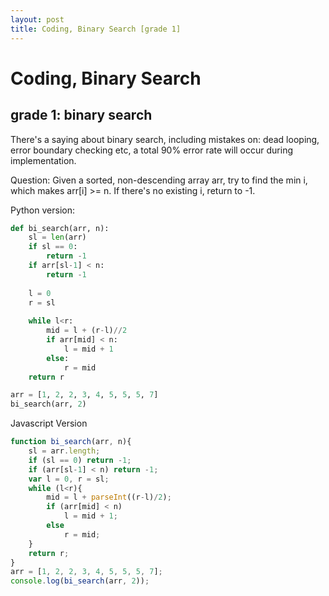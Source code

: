 ```yaml
---
layout: post
title: Coding, Binary Search [grade 1]
---
```


# Coding, Binary Search

## grade 1: binary search

There's a saying about binary search, including mistakes on: dead looping, error boundary checking etc, a total 90% error rate will occur during implementation.

Question:
Given a sorted, non-descending array arr, try to find the min i, which makes arr[i] >= n. If there's no existing i, return to -1.

Python version:

```python
def bi_search(arr, n):
    sl = len(arr)
    if sl == 0:
        return -1
    if arr[sl-1] < n:
        return -1
    
    l = 0
    r = sl
    
    while l<r:
        mid = l + (r-l)//2
        if arr[mid] < n:
            l = mid + 1
        else:
            r = mid
    return r

arr = [1, 2, 2, 3, 4, 5, 5, 5, 7]
bi_search(arr, 2)

```

Javascript Version

```javascript
function bi_search(arr, n){
    sl = arr.length;
    if (sl == 0) return -1;
    if (arr[sl-1] < n) return -1;
    var l = 0, r = sl;
    while (l<r){
        mid = l + parseInt((r-l)/2);
        if (arr[mid] < n)
            l = mid + 1;
        else
            r = mid;
    }
    return r;
}
arr = [1, 2, 2, 3, 4, 5, 5, 5, 7];
console.log(bi_search(arr, 2));
```